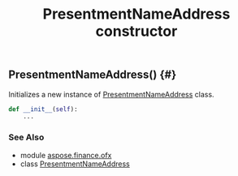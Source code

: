 ﻿---
title: PresentmentNameAddress constructor
second_title: Aspose.Finance for Python via .NET API References
description: 
type: docs
weight: 10
url: /python-net/aspose.finance.ofx/presentmentnameaddress/__init__/
is_root: false
---

## PresentmentNameAddress() {#}

Initializes a new instance of [PresentmentNameAddress](/finance/python-net/aspose.finance.ofx/presentmentnameaddress) class.



```python
def __init__(self):
    ...
```





### See Also
* module [aspose.finance.ofx](../../)
* class [PresentmentNameAddress](/finance/python-net/aspose.finance.ofx/presentmentnameaddress)
